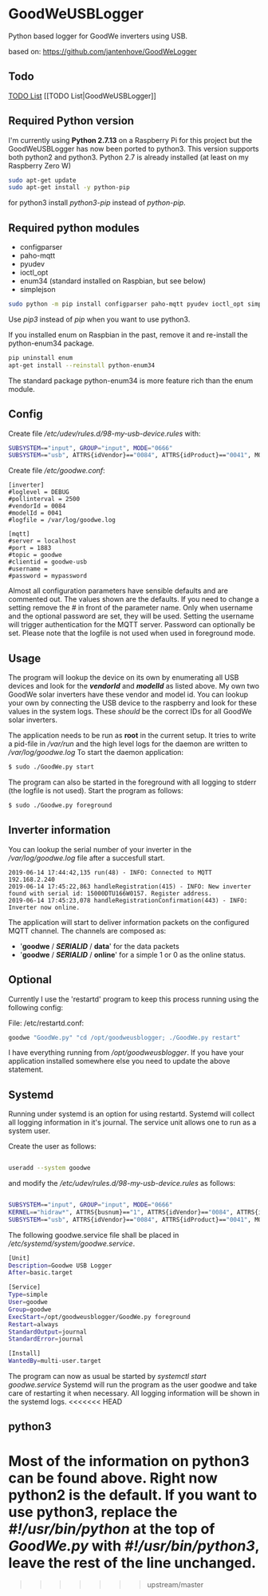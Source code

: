 # GoodWeUSBLogger
Python based logger for GoodWe inverters using USB.

based on: https://github.com/jantenhove/GoodWeLogger

## Todo ##
[TODO List](GoodWeUSBLogger)
[[TODO List|GoodWeUSBLogger]]

## Required Python version

I'm currently using **Python 2.7.13** on a Raspberry Pi for this project but the GoodWeUSBLogger has now been ported to python3. This version 
supports both python2 and python3.
Python 2.7 is already installed (at least on my Raspberry Zero W)

```bash
sudo apt-get update
sudo apt-get install -y python-pip
```
for python3 install _python3-pip_ instead of _python-pip_.

## Required python modules

* configparser
* paho-mqtt
* pyudev
* ioctl_opt
* enum34 (standard installed on Raspbian, but see below)
* simplejson

```bash
sudo python -m pip install configparser paho-mqtt pyudev ioctl_opt simplejson
```
Use _pip3_ instead of _pip_ when you want to use python3.

If you installed enum on Raspbian in the past, remove it and re-install the python-enum34 package.
```bash
pip uninstall enum
apt-get install --reinstall python-enum34
```

The standard package python-enum34 is more feature rich than the enum module.

## Config

Create file _/etc/udev/rules.d/98-my-usb-device.rules_ with:

```bash
SUBSYSTEM=="input", GROUP="input", MODE="0666"
SUBSYSTEM=="usb", ATTRS{idVendor}=="0084", ATTRS{idProduct}=="0041", MODE="0660", GROUP="plugdev", SYMLINK+="goodwe"
```

Create file _/etc/goodwe.conf_:

```
[inverter]
#loglevel = DEBUG
#pollinterval = 2500
#vendorId = 0084
#modelId = 0041
#logfile = /var/log/goodwe.log

[mqtt]
#server = localhost
#port = 1883
#topic = goodwe
#clientid = goodwe-usb
#username = 
#password = mypassword

```
Almost all configuration parameters have sensible defaults and are commented out. The values shown are the defaults. If you need to change a 
setting remove the # in front of the parameter name.
Only when username and the optional password are set, they will be used. Setting the username will trigger authentication for the MQTT server. 
Password can optionally be set.
Please note that the logfile is not used when used in foreground mode.

## Usage

The program will lookup the device on its own by enumerating all USB devices and look for the **_vendorId_** and **_modelId_** as listed above.
My own two GoodWe solar inverters have these vendor and model id. You can lookup your own by connecting the USB device to the raspberry and look for these values in the system logs. These _should_ be the correct IDs for all GoodWe solar inverters.

The application needs to be run as **root** in the current setup. It tries to write a pid-file in _/var/run_ and the high level logs for the daemon are written to _/var/log/goodwe.log_
To start the daemon application:

```bash
$ sudo ./GoodWe.py start
```
The program can also be started in the foreground with all logging to stderr (the logfile is not used). Start the program as follows:

```bash
$ sudo ./Goodwe.py foreground
```

## Inverter information

You can lookup the serial number of your inverter in the _/var/log/goodwe.log_ file after a succesfull start.

```
2019-06-14 17:44:42,135 run(48) - INFO: Connected to MQTT 192.168.2.240
2019-06-14 17:45:22,863 handleRegistration(415) - INFO: New inverter found with serial id: 15000DTU166W0157. Register address.
2019-06-14 17:45:23,078 handleRegistrationConfirmation(443) - INFO: Inverter now online.
```

The application will start to deliver information packets on the configured MQTT channel.
The channels are composed as:
* '**goodwe** / **_SERIALID_** / **data**' for the data packets
* '**goodwe** / **_SERIALID_** / **online**' for a simple 1 or 0 as the online status.

## Optional

Currently I use the 'restartd' program to keep this process running using the following config:

File: /etc/restartd.conf:

```bash
goodwe "GoodWe.py" "cd /opt/goodweusblogger; ./GoodWe.py restart"
```

I have everything running from _/opt/goodweusblogger_. If you have your application installed somewhere else you need to update the above statement.

## Systemd

Running under systemd is an option for using restartd. Systemd will collect all logging information in it's journal. 
The service unit allows one to run as a system user.

Create the user as follows:

```bash

useradd --system goodwe

```

and modify the _/etc/udev/rules.d/98-my-usb-device.rules_ as follows:

```bash

SUBSYSTEM=="input", GROUP="input", MODE="0666"
KERNEL=="hidraw*", ATTRS{busnum}=="1", ATTRS{idVendor}=="0084", ATTRS{idProduct}=="0041", MODE="0660", GROUP="goodwe"
SUBSYSTEM=="usb", ATTRS{idVendor}=="0084", ATTRS{idProduct}=="0041", MODE="0660", GROUP="plugdev", SYMLINK+="goodwe"

```
The following goodwe.service file shall be placed in _/etc/systemd/system/goodwe.service_.

```bash
[Unit]
Description=Goodwe USB Logger
After=basic.target

[Service]
Type=simple
User=goodwe
Group=goodwe
ExecStart=/opt/goodweusblogger/GoodWe.py foreground
Restart=always
StandardOutput=journal
StandardError=journal

[Install]
WantedBy=multi-user.target
```
The program can now as usual be started by _systemctl start goodwe.service_
Systemd will run the program as the user goodwe and take care of restarting it when necessary. All logging information will be shown in the systemd logs.
<<<<<<< HEAD

## python3
Most of the information on python3 can be found above. Right now python2 is the default. If you want to use python3, replace the _#!/usr/bin/python_ at the top of _GoodWe.py_ with _#!/usr/bin/python3_, leave the rest of the line unchanged.
=======
>>>>>>> upstream/master
